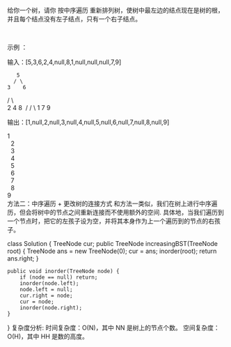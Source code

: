 给你一个树，请你 按中序遍历 重新排列树，使树中最左边的结点现在是树的根，并且每个结点没有左子结点，只有一个右子结点。

 

示例 ：

输入：[5,3,6,2,4,null,8,1,null,null,null,7,9]

       5
      / \
    3    6
   / \    \
  2   4    8
 /        / \ 
1        7   9

输出：[1,null,2,null,3,null,4,null,5,null,6,null,7,null,8,null,9]

 1
  \
   2
    \
     3
      \
       4
        \
         5
          \
           6
            \
             7
              \
               8
                \
                 9  
方法二：中序遍历 + 更改树的连接方式
和方法一类似，我们在树上进行中序遍历，但会将树中的节点之间重新连接而不使用额外的空间.
具体地，当我们遍历到一个节点时，把它的左孩子设为空，并将其本身作为上一个遍历到的节点的右孩子。

class Solution {
    TreeNode cur;
    public TreeNode increasingBST(TreeNode root) {
        TreeNode ans = new TreeNode(0);
        cur = ans;
        inorder(root);
        return ans.right;
    }

    public void inorder(TreeNode node) {
        if (node == null) return;
        inorder(node.left);
        node.left = null;
        cur.right = node;
        cur = node;
        inorder(node.right);
    }
}
复杂度分析:
时间复杂度：O(N)，其中 NN 是树上的节点个数。
空间复杂度：O(H)，其中 HH 是数的高度。


                 

